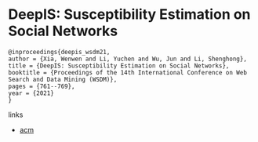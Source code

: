 # DeepIS: Susceptibility Estimation on Social Networks

```
@inproceedings{deepis_wsdm21,
author = {Xia, Wenwen and Li, Yuchen and Wu, Jun and Li, Shenghong},
title = {DeepIS: Susceptibility Estimation on Social Networks},
booktitle = {Proceedings of the 14th International Conference on Web Search and Data Mining (WSDM)},
pages = {761--769},
year = {2021}
}
```

links
- [acm](https://dl.acm.org/doi/abs/10.1145/3437963.3441829)
